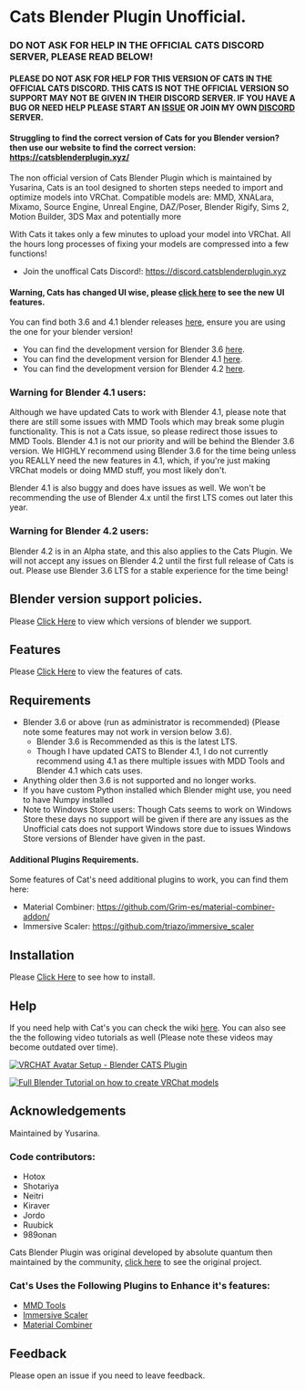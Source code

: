 # Cats Blender Plugin Unofficial.

### DO NOT ASK FOR HELP IN THE OFFICIAL CATS DISCORD SERVER, PLEASE READ BELOW!
#### PLEASE DO NOT ASK FOR HELP FOR THIS VERSION OF CATS IN THE OFFICIAL CATS DISCORD. THIS CATS IS NOT THE OFFICIAL VERSION SO SUPPORT MAY NOT BE GIVEN IN THEIR DISCORD SERVER. IF YOU HAVE A BUG OR NEED HELP PLEASE START AN [ISSUE](https://github.com/Yusarina/Cats-Blender-Plugin-Unofficial-/issues) OR JOIN MY OWN [DISCORD](https://discord.catsblenderplugin.xyz) SERVER.

#### Struggling to find the correct version of Cats for you Blender version? then use our website to find the correct version: https://catsblenderplugin.xyz/

The non official version of Cats Blender Plugin which is maintained by Yusarina, Cats is an tool designed to shorten steps needed to import and optimize models into VRChat. Compatible models are: MMD, XNALara, Mixamo, Source Engine, Unreal Engine, DAZ/Poser, Blender Rigify, Sims 2, Motion Builder, 3DS Max and potentially more

With Cats it takes only a few minutes to upload your model into VRChat.
All the hours long processes of fixing your models are compressed into a few functions!

- Join the unoffical Cats Discord!: https://discord.catsblenderplugin.xyz

#### Warning, Cats has changed UI wise, please [click here](https://github.com/Yusarina/Cats-Blender-Plugin-Unofficial-/wiki/Features) to see the new UI features.

You can find both 3.6 and 4.1 blender releases [here](https://github.com/Yusarina/Cats-Blender-Plugin-Unofficial-/releases), ensure you are using the one for your blender version!  

- You can find the development version for Blender 3.6 [here](https://github.com/Yusarina/Cats-Blender-Plugin-Unofficial-/tree/blender-36-dev).
- You can find the development version for Blender 4.1 [here](https://github.com/Yusarina/Cats-Blender-Plugin-Unofficial-/tree/blender-41-dev).
- You can find the development version for Blender 4.2 [here](https://github.com/Yusarina/Cats-Blender-Plugin-Unofficial-/tree/blender-42-dev).

### Warning for Blender 4.1 users:
Although we have updated Cats to work with Blender 4.1, please note that there are still some issues with MMD Tools which may break some plugin functionality. This is not a Cats issue, so please redirect those issues to MMD Tools. Blender 4.1 is not our priority and will be behind the Blender 3.6 version. We HIGHLY recommend using Blender 3.6 for the time being unless you REALLY need the new features in 4.1, which, if you're just making VRChat models or doing MMD stuff, you most likely don't.

Blender 4.1 is also buggy and does have issues as well. We won't be recommending the use of Blender 4.x until the first LTS comes out later this year.

### Warning for Blender 4.2 users:
Blender 4.2 is in an Alpha state, and this also applies to the Cats Plugin. We will not accept any issues on Blender 4.2 until the first full release of Cats is out. Please use Blender 3.6 LTS for a stable experience for the time being!


## Blender version support policies.

Please [Click Here](https://github.com/Yusarina/Cats-Blender-Plugin-Unofficial-/wiki/Blender-Version-Support-Policies) to view which versions of blender we support.

## Features

Please [Click Here](https://github.com/Yusarina/Cats-Blender-Plugin-Unofficial-/wiki/Features) to view the features of cats.


## Requirements

- Blender 3.6 or above (run as administrator is recommended) (Please note some features may not work in version below 3.6).
   - Blender 3.6 is Recommended as this is the latest LTS.
   - Though I have updated CATS to Blender 4.1, I do not currently recommend using 4.1 as there multiple issues with MDD Tools and Blender 4.1 which cats uses.
- Anything older then 3.6 is not supported and no longer works.
- If you have custom Python installed which Blender might use, you need to have Numpy installed
- Note to Windows Store users: Though Cats seems to work on Windows Store these days no support will be given if there are any issues as the Unofficial cats does not support Windows store due to issues Windows Store versions of Blender have given in the past. 

#### Additional Plugins Requirements.
Some features of Cat's need additional plugins to work, you can find them here:

- Material Combiner: https://github.com/Grim-es/material-combiner-addon/
- Immersive Scaler: https://github.com/triazo/immersive_scaler

## Installation

Please [Click Here](https://github.com/Yusarina/Cats-Blender-Plugin-Unofficial-/wiki/How-to-Install%3F) to see how to install.

## Help

If you need help with Cat's you can check the wiki [here](https://github.com/Yusarina/Cats-Blender-Plugin-Unofficial-/wiki).
You can also see the the following video tutorials as well (Please note these videos may become outdated over time).

[![VRCHAT Avatar Setup - Blender CATS Plugin](https://i.ytimg.com/vi/2fJMaxbBewg/0.jpg)](https://www.youtube.com/watch?v=2fJMaxbBewg)

[![Full Blender Tutorial on how to create VRChat models](https://i.ytimg.com/vi/2NdPHW4_SOg/0.jpg)](https://www.youtube.com/watch?v=2NdPHW4_SOg)

## Acknowledgements

Maintained by Yusarina.

### Code contributors:
- Hotox
- Shotariya
- Neitri
- Kiraver
- Jordo
- Ruubick
- 989onan

Cats Blender Plugin was original developed by absolute quantum then maintained by the community, [click here](https://github.com/absolute-quantum/cats-blender-plugin) to see the original project.

### Cat's Uses the Following Plugins to Enhance it's features:

 - [MMD Tools](https://github.com/UuuNyaa/blender_mmd_tools)
 - [Immersive Scaler](https://github.com/triazo/immersive_scaler)
 - [Material Combiner](https://github.com/Grim-es/material-combiner-addon)

## Feedback

Please open an issue if you need to leave feedback.
